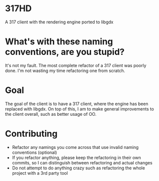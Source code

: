 # 317HD
A 317 client with the rendering engine ported to libgdx

# What's with these naming conventions, are you stupid?
It's not my fault. The most complete refactor of a 317 client was poorly done. I'm not wasting my time refactoring one from scratch.

# Goal
The goal of the client is to have a 317 client, where the engine has been replaced with libgdx. On top of this, I am to make general
improvements to the client overall, such as better usage of OO.

# Contributing
* Refactor any namings you come across that use invalid naming conventions (optional)
* If you refactor anything, please keep the refactoring in their own commits, so I can distinguish between refactoring and actual changes
* Do not attempt to do anything crazy such as refactoring the whole project with a 3rd party tool
